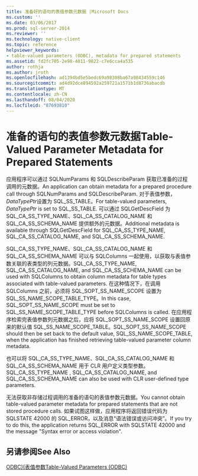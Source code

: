```yaml
---
title: 准备好的语句的表值参数元数据 |Microsoft Docs
ms.custom: ''
ms.date: 03/06/2017
ms.prod: sql-server-2014
ms.reviewer: ''
ms.technology: native-client
ms.topic: reference
helpviewer_keywords:
- table-valued parameters (ODBC), metadata for prepared statements
ms.assetid: fd2fc705-2e98-4011-9822-c7e6cca4a535
author: rothja
ms.author: jroth
ms.openlocfilehash: ad1394bd5e5bedc69a98308ba67a98434559c146
ms.sourcegitcommit: ad4d92dce894592a259721a1571b1d8736abacdb
ms.translationtype: MT
ms.contentlocale: zh-CN
ms.lasthandoff: 08/04/2020
ms.locfileid: "87693810"
---
```

# <a name="table-valued-parameter-metadata-for-prepared-statements"></a><span data-ttu-id="c5906-102">准备的语句的表值参数元数据</span><span class="sxs-lookup"><span data-stu-id="c5906-102">Table-Valued Parameter Metadata for Prepared Statements</span></span>
  <span data-ttu-id="c5906-103">应用程序可以通过 SQLNumParams 和 SQLDescribeParam 获取已准备的过程调用的元数据。</span><span class="sxs-lookup"><span data-stu-id="c5906-103">An application can obtain metadata for a prepared procedure call through SQLNumParams and SQLDescribeParam.</span></span> <span data-ttu-id="c5906-104">对于表值参数， *DataTypePtr*设置为 SQL_SS_TABLE。</span><span class="sxs-lookup"><span data-stu-id="c5906-104">For table-valued parameters, *DataTypePtr* is set to SQL_SS_TABLE.</span></span> <span data-ttu-id="c5906-105">可以通过 SQLGetDescField 为 SQL_CA_SS_TYPE_NAME、SQL_CA_SS_CATALOG_NAME 和 SQL_CA_SS_SCHEMA_NAME 提供额外的元数据。</span><span class="sxs-lookup"><span data-stu-id="c5906-105">Additional metadata is available through SQLGetDescField for SQL_CA_SS_TYPE_NAME, SQL_CA_SS_CATALOG_NAME, and SQL_CA_SS_SCHEMA_NAME.</span></span>  
  
 <span data-ttu-id="c5906-106">SQL_CA_SS_TYPE_NAME、SQL_CA_SS_CATALOG_NAME 和 SQL_CA_SS_SCHEMA_NAME 可以与 SQLColumns 一起使用，以获取与表值参数关联的表类型的列元数据。</span><span class="sxs-lookup"><span data-stu-id="c5906-106">SQL_CA_SS_TYPE_NAME, SQL_CA_SS_CATALOG_NAME, and SQL_CA_SS_SCHEMA_NAME can be used with SQLColumns to obtain column metadata for table types associated with table-valued parameters.</span></span> <span data-ttu-id="c5906-107">在这种情况下，在调用 SQLColumns 之前，必须将 SQL_SOPT_SS_NAME_SCOPE 设置为 SQL_SS_NAME_SCOPE_TABLE_TYPE。</span><span class="sxs-lookup"><span data-stu-id="c5906-107">In this case, SQL_SOPT_SS_NAME_SCOPE must be set to SQL_SS_NAME_SCOPE_TABLE_TYPE before SQLColumns is called.</span></span> <span data-ttu-id="c5906-108">在应用程序检索完表值参数列元数据之后，应将 SQL_SOPT_SS_NAME_SCOPE 设置回原来的默认值 SQL_SS_NAME_SCOPE_TABLE。</span><span class="sxs-lookup"><span data-stu-id="c5906-108">SQL_SOPT_SS_NAME_SCOPE should then be set back to the default value, SQL_SS_NAME_SCOPE_TABLE, when the application has finished retrieving table-valued parameter column metadata.</span></span>  
  
 <span data-ttu-id="c5906-109">也可以将 SQL_CA_SS_TYPE_NAME、SQL_CA_SS_CATALOG_NAME 和 SQL_CA_SS_SCHEMA_NAME 用于 CLR 用户定义类型参数。</span><span class="sxs-lookup"><span data-stu-id="c5906-109">SQL_CA_SS_TYPE_NAME , SQL_CA_SS_CATALOG_NAME, and SQL_CA_SS_SCHEMA_NAME can also be used with CLR user-defined type parameters.</span></span>  
  
 <span data-ttu-id="c5906-110">无法获取非存储过程调用的准备的语句的表值参数元数据。</span><span class="sxs-lookup"><span data-stu-id="c5906-110">You cannot obtain table-valued parameter metadata for prepared statements that are not stored procedure calls.</span></span> <span data-ttu-id="c5906-111">如果试图这样做，应用程序将返回错误代码为 SQLSTATE 42000 的 SQL_ERROR，以及消息“语法错误或访问冲突”。</span><span class="sxs-lookup"><span data-stu-id="c5906-111">If you try to do this, the application returns SQL_ERROR with SQLSTATE 42000 and the message "Syntax error or access violation".</span></span>  
  
## <a name="see-also"></a><span data-ttu-id="c5906-112">另请参阅</span><span class="sxs-lookup"><span data-stu-id="c5906-112">See Also</span></span>  
 [<span data-ttu-id="c5906-113">ODBC&#41;&#40;表值参数</span><span class="sxs-lookup"><span data-stu-id="c5906-113">Table-Valued Parameters &#40;ODBC&#41;</span></span>](table-valued-parameters-odbc.md)  
  
  
